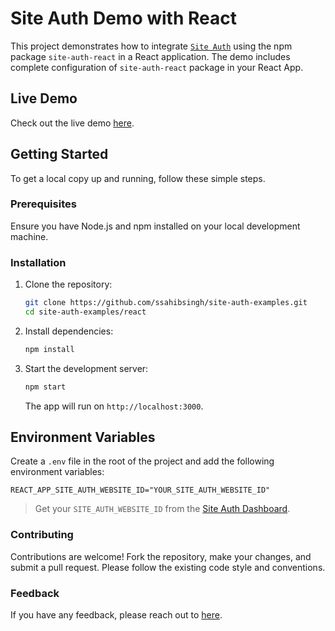 # Site Auth Demo with React

This project demonstrates how to integrate [`Site Auth`](https://site-auth.sahibsingh.dev) using the npm package `site-auth-react` in a React application. The demo includes complete configuration of `site-auth-react` package in your React App.

## Live Demo

Check out the live demo [here](https://react-demo.site-auth.sahibsingh.dev).

## Getting Started

To get a local copy up and running, follow these simple steps.

### Prerequisites

Ensure you have Node.js and npm installed on your local development machine.

### Installation

1. Clone the repository:

   ```bash
   git clone https://github.com/ssahibsingh/site-auth-examples.git
   cd site-auth-examples/react
   ```

2. Install dependencies:

   ```bash
   npm install
   ```

3. Start the development server:

   ```bash
   npm start
   ```

   The app will run on `http://localhost:3000`.

## Environment Variables

Create a `.env` file in the root of the project and add the following environment variables:

```env
REACT_APP_SITE_AUTH_WEBSITE_ID="YOUR_SITE_AUTH_WEBSITE_ID"

```

> Get your `SITE_AUTH_WEBSITE_ID` from the [Site Auth Dashboard](https://dashboard.site-auth.sahibsingh.dev).

### Contributing

Contributions are welcome! Fork the repository, make your changes, and submit a pull request. Please follow the existing code style and conventions.

### Feedback

If you have any feedback, please reach out to [here](https://sahibsingh.dev/#contact).
